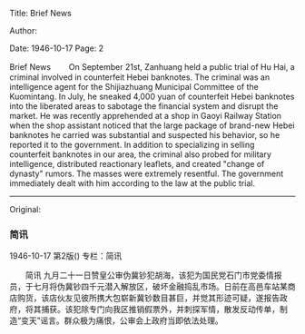 Title: Brief News

Author:

Date: 1946-10-17
Page: 2

Brief News
　　On September 21st, Zanhuang held a public trial of Hu Hai, a criminal involved in counterfeit Hebei banknotes. The criminal was an intelligence agent for the Shijiazhuang Municipal Committee of the Kuomintang. In July, he sneaked 4,000 yuan of counterfeit Hebei banknotes into the liberated areas to sabotage the financial system and disrupt the market. He was recently apprehended at a shop in Gaoyi Railway Station when the shop assistant noticed that the large package of brand-new Hebei banknotes he carried was substantial and suspected his behavior, so he reported it to the government. In addition to specializing in selling counterfeit banknotes in our area, the criminal also probed for military intelligence, distributed reactionary leaflets, and created "change of dynasty" rumors. The masses were extremely resentful. The government immediately dealt with him according to the law at the public trial.



<hr /> 

Original: 


### 简讯

1946-10-17
第2版()
专栏：简讯

　　简讯
    九月二十一日赞皇公审伪冀钞犯胡海，该犯为国民党石门市党委情报员，于七月将伪冀钞四千元潜入解放区，破坏金融捣乱市场。日前在高邑车站某商店购货，该店伙友见彼所携大包崭新冀钞数目甚巨，并觉其形迹可疑，遂报告政府，将其捕获。该犯除专门向我区推销假票外，并刺探军情，散发反动传单，制造“变天”谣言。群众极为痛恨，公审会上政府当即依法处理。
